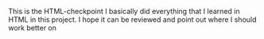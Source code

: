 This is the HTML-checkpoint
I basically did everything that I learned in HTML in this project.
I hope it can be reviewed and point out where I should work better on
